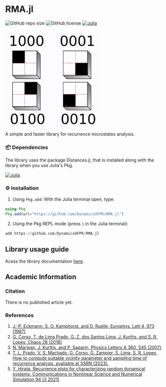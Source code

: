 # RMA.jl

![GitHub repo size](https://img.shields.io/github/repo-size/DynamicsUFPR/RMA.jl)
![GitHub license](https://img.shields.io/github/license/DynamicsUFPR/RMA.jl)
[![Julia](https://img.shields.io/badge/Julia-1.8%2B-blue?logo=julia)](https://julialang.org/)

![Library logo](doc/logo.png)

A simple and faster library for recurrence microstates analysis.

### 📦 Dependencies

The library uses the package Distances.jl, that is installed along with the library when you use Julia's Pkg.

[![Julia](https://img.shields.io/badge/Julia-Package-red?logo=julia)](https://juliahub.com/ui/Packages/Distances)


### ⚙️ Installation

1. Using `Pkg.add`:
  With the Julia terminal open, type:

```julia
using Pkg
Pkg.add(url="https://github.com/DynamicsUFPR/RMA.jl")
```

2. Using the Pkg REPL mode (press `]` in the Julia terminal):

```julia
add https://github.com/DynamicsUFPR/RMA.jl
```


## Library usage guide

Acess the library documentation [here](https://dynamicsufpr.github.io/RMA.jl/).


## Academic Information

###  Citation
There is no published article yet.

###  References
1. [J.-P. Eckmann, S. O. Kamphorst, and D. Ruelle, Europhys. Lett 4, 973 (1987)](https://iopscience.iop.org/article/10.1209/0295-5075/4/9/004)
2. [G. Corso, T. de Lima Prado, G. Z. dos Santos Lima, J. Kurths, and S. R. Lopes, Chaos 28 (2018)](https://repositorio.ufrn.br/bitstream/123456789/30826/1/QuantifyingEntropyUsing_Lima_2018.pdf)
3. [N. Marwan, J. Kurths, and P. Saparin, Physics Letters A 360, 545 (2007)](https://www.sciencedirect.com/science/article/pii/S0375960106013089)
4. [T. L. Prado, V. S. Machado, G. Corso, G. Zampier, S. Lima, S. R. Lopes, How to compute suitable vicinity parameter and sampling time of recurrence analysis, avaliable at SSRN (2023).](https://papers.ssrn.com/sol3/papers.cfm?abstract_id=4111917)
5. [Y. Hirata, Recurrence plots for characterizing random dynamical systems, Communications in Nonlinear Science and Numerical Simulation 94 (3 2021)](https://www.sciencedirect.com/science/article/pii/S1007570420303828)
